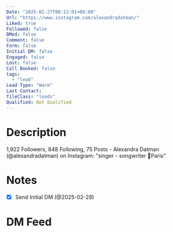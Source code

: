 ```yaml
---
Date: "2025-02-27T08:12:01+00:00"
Url: "https://www.instagram.com/alexandradatman/"
Liked: true
Followed: false
DMed: false
Comment: false
Form: false
Initial DM: false
Engaged: false
Lost: false
Call Booked: false
tags:
  - "lead"
Lead Type: "Warm"
Last Contact:
fileClass: "leads"
Qualified: Not Qualified
---
```

# Description
1,922 Followers, 848 Following, 75 Posts - Alexandra Datman (@alexandradatman) on Instagram: "singer - songwriter
📍Paris"
# Notes
- [x] Send Initial DM (@2025-02-28)
# DM Feed